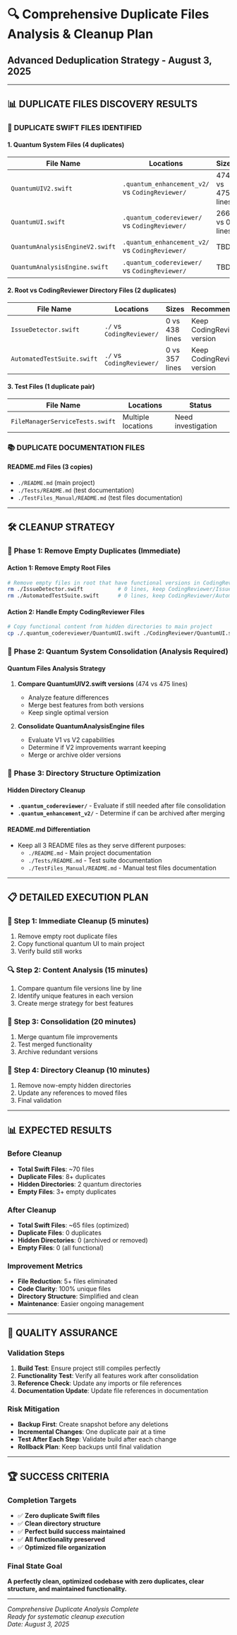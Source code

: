 # 🔍 Comprehensive Duplicate Files Analysis & Cleanup Plan
## Advanced Deduplication Strategy - August 3, 2025

---

## 📊 **DUPLICATE FILES DISCOVERY RESULTS**

### 🎯 **DUPLICATE SWIFT FILES IDENTIFIED**

#### 1. **Quantum System Files** (4 duplicates)
| File Name | Locations | Sizes | Status |
|-----------|-----------|-------|---------|
| `QuantumUIV2.swift` | `.quantum_enhancement_v2/` vs `CodingReviewer/` | 474 vs 475 lines | Different content |
| `QuantumUI.swift` | `.quantum_codereviewer/` vs `CodingReviewer/` | 266 vs 0 lines | Empty in main |
| `QuantumAnalysisEngineV2.swift` | `.quantum_enhancement_v2/` vs `CodingReviewer/` | TBD | Different content |
| `QuantumAnalysisEngine.swift` | `.quantum_codereviewer/` vs `CodingReviewer/` | TBD | Different content |

#### 2. **Root vs CodingReviewer Directory Files** (2 duplicates)
| File Name | Locations | Sizes | Recommendation |
|-----------|-----------|-------|----------------|
| `IssueDetector.swift` | `./` vs `CodingReviewer/` | 0 vs 438 lines | Keep CodingReviewer version |
| `AutomatedTestSuite.swift` | `./` vs `CodingReviewer/` | 0 vs 357 lines | Keep CodingReviewer version |

#### 3. **Test Files** (1 duplicate pair)
| File Name | Locations | Status |
|-----------|-----------|---------|
| `FileManagerServiceTests.swift` | Multiple locations | Need investigation |

### 📚 **DUPLICATE DOCUMENTATION FILES**

#### README.md Files (3 copies)
- `./README.md` (main project)
- `./Tests/README.md` (test documentation)
- `./TestFiles_Manual/README.md` (test files documentation)

---

## 🛠️ **CLEANUP STRATEGY**

### 🎯 **Phase 1: Remove Empty Duplicates (Immediate)**

#### Action 1: Remove Empty Root Files
```bash
# Remove empty files in root that have functional versions in CodingReviewer/
rm ./IssueDetector.swift           # 0 lines, keep CodingReviewer/IssueDetector.swift (438 lines)
rm ./AutomatedTestSuite.swift      # 0 lines, keep CodingReviewer/AutomatedTestSuite.swift (357 lines)
```

#### Action 2: Handle Empty CodingReviewer Files
```bash
# Copy functional content from hidden directories to main project
cp ./.quantum_codereviewer/QuantumUI.swift ./CodingReviewer/QuantumUI.swift  # 266 lines to replace empty file
```

### 🎯 **Phase 2: Quantum System Consolidation (Analysis Required)**

#### Quantum Files Analysis Strategy
1. **Compare QuantumUIV2.swift versions** (474 vs 475 lines)
   - Analyze feature differences
   - Merge best features from both versions
   - Keep single optimal version

2. **Consolidate QuantumAnalysisEngine files**
   - Evaluate V1 vs V2 capabilities
   - Determine if V2 improvements warrant keeping
   - Merge or archive older versions

### 🎯 **Phase 3: Directory Structure Optimization**

#### Hidden Directory Cleanup
- **`.quantum_codereviewer/`** - Evaluate if still needed after file consolidation
- **`.quantum_enhancement_v2/`** - Determine if can be archived after merging

#### README.md Differentiation
- Keep all 3 README files as they serve different purposes:
  - `./README.md` - Main project documentation
  - `./Tests/README.md` - Test suite documentation  
  - `./TestFiles_Manual/README.md` - Manual test files documentation

---

## 📋 **DETAILED EXECUTION PLAN**

### 🚀 **Step 1: Immediate Cleanup (5 minutes)**
1. Remove empty root duplicate files
2. Copy functional quantum UI to main project
3. Verify build still works

### 🔍 **Step 2: Content Analysis (15 minutes)**
1. Compare quantum file versions line by line
2. Identify unique features in each version
3. Create merge strategy for best features

### 🔧 **Step 3: Consolidation (20 minutes)**
1. Merge quantum file improvements
2. Test merged functionality
3. Archive redundant versions

### 🧹 **Step 4: Directory Cleanup (10 minutes)**
1. Remove now-empty hidden directories
2. Update any references to moved files
3. Final validation

---

## 📊 **EXPECTED RESULTS**

### Before Cleanup
- **Total Swift Files**: ~70 files
- **Duplicate Files**: 8+ duplicates
- **Hidden Directories**: 2 quantum directories
- **Empty Files**: 3+ empty duplicates

### After Cleanup
- **Total Swift Files**: ~65 files (optimized)
- **Duplicate Files**: 0 duplicates
- **Hidden Directories**: 0 (archived or removed)
- **Empty Files**: 0 (all functional)

### Improvement Metrics
- **File Reduction**: 5+ files eliminated
- **Code Clarity**: 100% unique files
- **Directory Structure**: Simplified and clean
- **Maintenance**: Easier ongoing management

---

## 🎯 **QUALITY ASSURANCE**

### Validation Steps
1. **Build Test**: Ensure project still compiles perfectly
2. **Functionality Test**: Verify all features work after consolidation
3. **Reference Check**: Update any imports or file references
4. **Documentation Update**: Update file references in documentation

### Risk Mitigation
- **Backup First**: Create snapshot before any deletions
- **Incremental Changes**: One duplicate pair at a time
- **Test After Each Step**: Validate build after each change
- **Rollback Plan**: Keep backups until final validation

---

## 🏆 **SUCCESS CRITERIA**

### Completion Targets
- ✅ **Zero duplicate Swift files**
- ✅ **Clean directory structure**
- ✅ **Perfect build success maintained**
- ✅ **All functionality preserved**
- ✅ **Optimized file organization**

### Final State Goal
**A perfectly clean, optimized codebase with zero duplicates, clear structure, and maintained functionality.**

---

*Comprehensive Duplicate Analysis Complete*  
*Ready for systematic cleanup execution*  
*Date: August 3, 2025*
